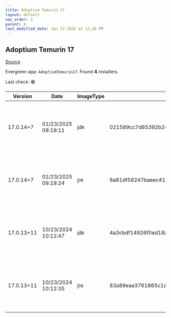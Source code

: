 ```yaml
---
title: Adoptium Temurin 17
layout: default
nav_order: 2
parent: A
last_modified_date: Jan 23 2025 at 12:28 PM
---
```


## Adoptium Temurin 17

[Source](https://adoptium.net/)

Evergreen app: `AdoptiumTemurin17`. Found **4** installers.

Last check: 🟢

| Version    | Date                | ImageType | Checksum                                                         | Size      | Architecture | Type | URI                                                                                                                                                                                                                                                                              |
| ---------- | ------------------- | --------- | ---------------------------------------------------------------- | --------- | ------------ | ---- | -------------------------------------------------------------------------------------------------------------------------------------------------------------------------------------------------------------------------------------------------------------------------------- |
| 17.0.14+7  | 01/23/2025 09:19:11 | jdk       | 021589cc7d85392b24c3992331d84b25f0b1c1e6603dae07594abb97105fa67f | 168214528 | x64          | msi  | [https://github.com/adoptium/temurin17-binaries/releases/download/jdk-17.0.14%2B7/OpenJDK17U-jdk_x64_windows_hotspot_17.0.14_7.msi](https://github.com/adoptium/temurin17-binaries/releases/download/jdk-17.0.14%2B7/OpenJDK17U-jdk_x64_windows_hotspot_17.0.14_7.msi)           |
| 17.0.14+7  | 01/23/2025 09:19:24 | jre       | 6a81df58247baeec4153e746b68af5b8618e50ed51a59b4c9e0c1b025edd4ad8 | 31719424  | x64          | msi  | [https://github.com/adoptium/temurin17-binaries/releases/download/jdk-17.0.14%2B7/OpenJDK17U-jre_x64_windows_hotspot_17.0.14_7.msi](https://github.com/adoptium/temurin17-binaries/releases/download/jdk-17.0.14%2B7/OpenJDK17U-jre_x64_windows_hotspot_17.0.14_7.msi)           |
| 17.0.13+11 | 10/23/2024 10:12:47 | jdk       | 4a3cbdf14926f0ed18a7c318866b2dc4550eb0e32d87592baf58b1c6f14931a6 | 164925440 | x86          | msi  | [https://github.com/adoptium/temurin17-binaries/releases/download/jdk-17.0.13%2B11/OpenJDK17U-jdk_x86-32_windows_hotspot_17.0.13_11.msi](https://github.com/adoptium/temurin17-binaries/releases/download/jdk-17.0.13%2B11/OpenJDK17U-jdk_x86-32_windows_hotspot_17.0.13_11.msi) |
| 17.0.13+11 | 10/23/2024 10:12:35 | jre       | 83a89eaa3761865c1a3ce561fc3dff138208e2a8442862120934d51047c4d9de | 29278208  | x86          | msi  | [https://github.com/adoptium/temurin17-binaries/releases/download/jdk-17.0.13%2B11/OpenJDK17U-jre_x86-32_windows_hotspot_17.0.13_11.msi](https://github.com/adoptium/temurin17-binaries/releases/download/jdk-17.0.13%2B11/OpenJDK17U-jre_x86-32_windows_hotspot_17.0.13_11.msi) |
